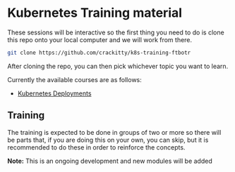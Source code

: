 # Kubernetes Training material

These sessions will be interactive so the first thing you need to do is
clone this repo onto your local computer and we will work from there.

```bash
git clone https://github.com/crackitty/k8s-training-ftbotr
```

After cloning the repo, you can then pick whichever topic you want to learn.

Currently the available courses are as follows:

- [Kubernetes Deployments](./deployments/exercises/intro.md)

## Training

The training is expected to be done in groups of two or more so there will
be parts that, if you are doing this on your own, you can skip, but it is
recommended to do these in order to reinforce the concepts.

**Note:** This is an ongoing development and new modules will be added
